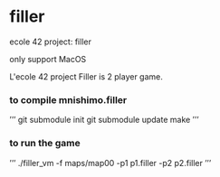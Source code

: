 # filler
ecole 42 project:  filler

only support MacOS

L'ecole 42 project Filler is 2 player game.

### to compile mnishimo.filler
’’’
git submodule init
git submodule update
make
’’’

### to run the game
’’’
./filler_vm -f maps/map00 -p1 p1.filler -p2 p2.filler
’’’
